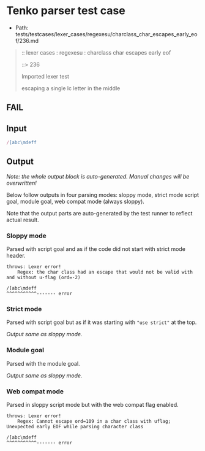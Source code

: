 # Tenko parser test case

- Path: tests/testcases/lexer_cases/regexesu/charclass_char_escapes_early_eof/236.md

> :: lexer cases : regexesu : charclass char escapes early eof
>
> ::> 236
>
> Imported lexer test
>
> escaping a single lc letter in the middle

## FAIL

## Input

`````js
/[abc\mdeff
`````

## Output

_Note: the whole output block is auto-generated. Manual changes will be overwritten!_

Below follow outputs in four parsing modes: sloppy mode, strict mode script goal, module goal, web compat mode (always sloppy).

Note that the output parts are auto-generated by the test runner to reflect actual result.

### Sloppy mode

Parsed with script goal and as if the code did not start with strict mode header.

`````
throws: Lexer error!
    Regex: the char class had an escape that would not be valid with and without u-flag (ord=-2)

/[abc\mdeff
^^^^^^^^^^^------- error
`````

### Strict mode

Parsed with script goal but as if it was starting with `"use strict"` at the top.

_Output same as sloppy mode._

### Module goal

Parsed with the module goal.

_Output same as sloppy mode._

### Web compat mode

Parsed in sloppy script mode but with the web compat flag enabled.

`````
throws: Lexer error!
    Regex: Cannot escape ord=109 in a char class with uflag; Unexpected early EOF while parsing character class

/[abc\mdeff
^^^^^^^^^^^------- error
`````

